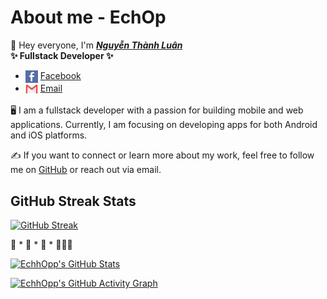 # About me - EchOp

👋 Hey everyone, I'm ***[Nguyễn Thành Luân](https://www.facebook.com/ngn.thluan285)***  
**✨ Fullstack Developer ✨**

- <img align="center" src="./images/icon/meta.png" title="Facebook" alt="Facebook" height="20" /> [Facebook](https://www.facebook.com/ngn.thluan285)
- <img align="center" src="./images/icon/mail.webp" title="Gmail" alt="Gmail" height="20" /> [Email](mailto:ngthluann.org@gmail.com)

🖥️ I am a fullstack developer with a passion for building mobile and web applications. Currently, I am focusing on developing apps for both Android and iOS platforms.

✍️ If you want to connect or learn more about my work, feel free to follow me on [GitHub](https://github.com/EchhOpp) or reach out via email.

## GitHub Streak Stats

[![GitHub Streak](https://github-readme-streak-stats.herokuapp.com?user=EchhOpp&theme=merko&border_radius=10)](https://git.io/streak-stats)

🚀 * 🚀 * 🚀 * 👩🏻‍🚀

[![EchhOpp's GitHub Stats](https://github-readme-stats.vercel.app/api?username=EchhOpp&show_icons=true&theme=merko&count_private=true)](https://github.com/EchhOpp)

[![EchhOpp's GitHub Activity Graph](https://github-readme-activity-graph.vercel.app/graph?username=EchhOpp&theme=merko)](https://github.com/ashutosh00710/github-readme-activity-graph)
